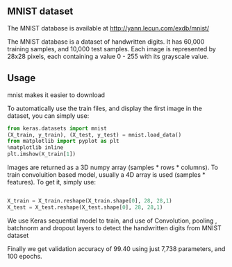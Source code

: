 

## MNIST dataset



The MNIST database is available at http://yann.lecun.com/exdb/mnist/

The MNIST database is a dataset of handwritten digits. It has 60,000 training
samples, and 10,000 test samples. Each image is represented by 28x28 pixels, each
containing a value 0 - 255 with its grayscale value.



## Usage

mnist makes it easier to download 

To automatically use the train files, and display the first image in the
dataset, you can simply use:

```python
from keras.datasets import mnist
(X_train, y_train), (X_test, y_test) = mnist.load_data()
from matplotlib import pyplot as plt
%matplotlib inline
plt.imshow(X_train[1])
```




Images are returned as a 3D numpy array (samples * rows * columns). To train
convoluition based model, usually a 4D array is used (samples * features). To
get it, simply use:

```python

X_train = X_train.reshape(X_train.shape[0], 28, 28,1)
X_test = X_test.reshape(X_test.shape[0], 28, 28,1)
```
We use Keras sequential model to train, and use of Convolution, pooling , batchnorm and dropout layers to detect the handwritten digits from MNIST dataset


Finally we get validation accuracy of 99.40 using just 7,738 parameters, and 100 epochs.
